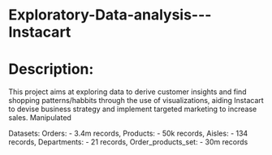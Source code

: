 # Exploratory-Data-analysis---Instacart

# Description: 
This project aims at exploring data to derive customer insights and find shopping patterns/habbits through the use of visualizations, aiding Instacart to devise business strategy and implement targeted marketing to increase sales. Manipulated 

Datasets: 
Orders: - 3.4m records,
Products: - 50k records,
Aisles: - 134 records,
Departments: - 21 records,
Order_products_set: - 30m records
